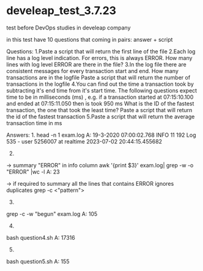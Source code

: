 # develeap_test_3.7.23
test before DevOps studies in develeap company

in this test have 10 questions that coming in pairs: answer + script

Questions:
1.Paste a script that will return the first line of the file
2.Each log line has a log level indication. For errors, this is always ERROR. How many lines with log level ERROR are there in the file?
3.In the log file there are consistent messages for every transaction start and end. How many transactions are in the logfile
  Paste a script that will return the number of transactions in the logfile
4.You can find out the time a transaction took by subtracting it's end time from it's start time.
  The following questions expect time to be in milliseconds (ms) , e.g. if a transaction started at 07:15:10.100 and ended at 07:15:11.050 then is took 950 ms
  What is the ID of the fastest transaction, the one that took the least time?
  Paste a script that will return the id of the fastest transaction
5.Paste a script that will return the average transaction time in ms

Answers:
1.
head -n 1 exam.log 
A: 19-3-2020 07:00:02.768	INFO	11	192	Log 535 - user 5256007 at realtime 2023-07-02 20:44:15.455682

2.
-> summary "ERROR" in info column
awk '{print $3}' exam.log| grep -w -o "ERROR" |wc -l 
A: 23

-> if required to summary all the lines that contains ERROR ignores duplicates
grep -c <"pattern"> <path> 

3.
grep -c -w "begun" exam.log
A: 105  

4.
bash question4.sh
A: 17316   

5.
bash question5.sh
A: 155

